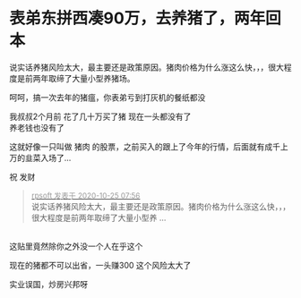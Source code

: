 # 表弟东拼西凑90万，去养猪了，两年回本


说实话养猪风险太大，最主要还是政策原因。猪肉价格为什么涨这么快，，，很大程度是前两年取缔了大量小型养猪场。

呵呵，搞一次去年的猪瘟，你表弟亏到打灰机的餐纸都没<img src="static/image/smiley/default/lol.gif" smilieid="12" border="0" alt="" /><img src="static/image/smiley/default/lol.gif" smilieid="12" border="0" alt="" /><img src="static/image/smiley/default/lol.gif" smilieid="12" border="0" alt="" />

我叔叔2个月前 花了几十万买了猪 现在一头都没有了 <br />
养老钱也没有了 

这就好像一只叫做 猪肉 的股票，之前买入的跟上了今年的行情，后面就有成千上万的韭菜入场了... 

祝 发财<img src="static/image/smiley/default/lol.gif" smilieid="12" border="0" alt="" />

<div class="quote"><blockquote><font size="2"><a href="https://www.hostloc.com/forum.php?mod=redirect&amp;goto=findpost&amp;pid=9348558&amp;ptid=758071" target="_blank"><font color="#999999">rpsoft 发表于 2020-10-25 07:56</font></a></font><br />
说实话养猪风险太大，最主要还是政策原因。猪肉价格为什么涨这么快，，，很大程度是前两年取缔了大量小型养 ...</blockquote></div><br />
这贴里竟然除你之外没一个人在乎这个<img id="aimg_Enc0a" onclick="zoom(this, this.src, 0, 0, 0)" class="zoom" src="https://cdn.jsdelivr.net/gh/hishis/forum-master/public/images/patch.gif" onmouseover="img_onmouseoverfunc(this)" onload="thumbImg(this)" border="0" alt="" />

现在的猪都不可以出省，一头赚300 这个风险太大了

实业误国，炒房兴邦呀<img src="static/image/smiley/default/lol.gif" smilieid="12" border="0" alt="" /><img id="aimg_hx17N" onclick="zoom(this, this.src, 0, 0, 0)" class="zoom" src="https://cdn.jsdelivr.net/gh/hishis/forum-master/public/images/patch.gif" onmouseover="img_onmouseoverfunc(this)" onload="thumbImg(this)" border="0" alt="" />
